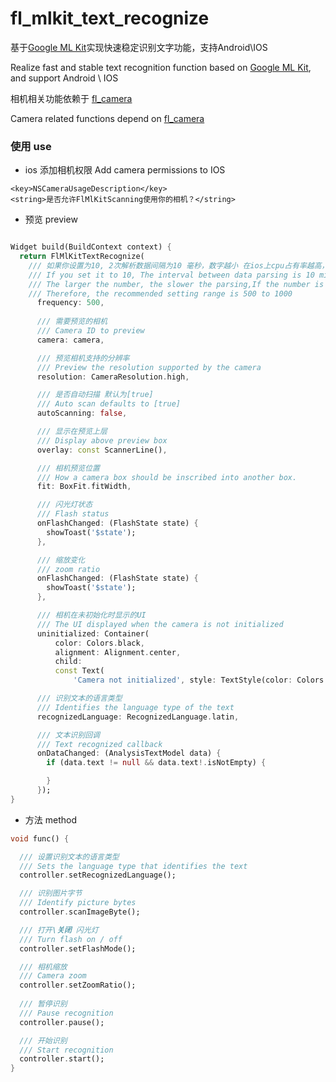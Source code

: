 # fl_mlkit_text_recognize

基于[Google ML Kit](https://developers.google.com/ml-kit/vision/text-recognition/v2)实现快速稳定识别文字功能，支持Android\IOS

Realize fast and stable text recognition function based
on [Google ML Kit](https://developers.google.com/ml-kit/vision/text-recognition/v2), and support Android \ IOS

相机相关功能依赖于 [fl_camera](https://pub.dev/packages/fl_camera)

Camera related functions depend on [fl_camera](https://pub.dev/packages/fl_camera)

### 使用 use

- ios 添加相机权限 Add camera permissions to IOS

```plist
<key>NSCameraUsageDescription</key>
<string>是否允许FlMlKitScanning使用你的相机？</string>
```

- 预览 preview

```dart

Widget build(BuildContext context) {
  return FlMlKitTextRecognize(
    /// 如果你设置为10, 2次解析数据间隔为10 毫秒，数字越小 在ios上cpu占有率越高，数字越大，识别速度会变慢，建议设置500-100
    /// If you set it to 10, The interval between data parsing is 10 milliseconds
    /// The larger the number, the slower the parsing,If the number is too small, the CPU percentage will be too high on ios
    /// Therefore, the recommended setting range is 500 to 1000
      frequency: 500,
    
      /// 需要预览的相机
      /// Camera ID to preview
      camera: camera,

      /// 预览相机支持的分辨率
      /// Preview the resolution supported by the camera
      resolution: CameraResolution.high,

      /// 是否自动扫描 默认为[true]
      /// Auto scan defaults to [true]
      autoScanning: false,

      /// 显示在预览上层
      /// Display above preview box
      overlay: const ScannerLine(),

      /// 相机预览位置
      /// How a camera box should be inscribed into another box.
      fit: BoxFit.fitWidth,

      /// 闪光灯状态
      /// Flash status
      onFlashChanged: (FlashState state) {
        showToast('$state');
      },

      /// 缩放变化
      /// zoom ratio
      onFlashChanged: (FlashState state) {
        showToast('$state');
      },

      /// 相机在未初始化时显示的UI
      /// The UI displayed when the camera is not initialized
      uninitialized: Container(
          color: Colors.black,
          alignment: Alignment.center,
          child:
          const Text(
              'Camera not initialized', style: TextStyle(color: Colors.white))),

      /// 识别文本的语言类型
      /// Identifies the language type of the text
      recognizedLanguage: RecognizedLanguage.latin,

      /// 文本识别回调
      /// Text recognized callback
      onDataChanged: (AnalysisTextModel data) {
        if (data.text != null && data.text!.isNotEmpty) {

        }
      });
}

```

- 方法 method

```dart
void func() {

  /// 设置识别文本的语言类型
  /// Sets the language type that identifies the text
  controller.setRecognizedLanguage();

  /// 识别图片字节
  /// Identify picture bytes
  controller.scanImageByte();

  /// 打开\关闭 闪光灯 
  /// Turn flash on / off
  controller.setFlashMode();

  /// 相机缩放
  /// Camera zoom
  controller.setZoomRatio();
  
  /// 暂停识别
  /// Pause recognition
  controller.pause();

  /// 开始识别
  /// Start recognition
  controller.start();
}

```